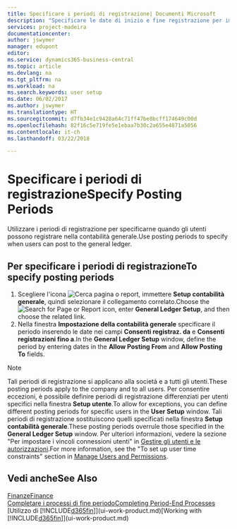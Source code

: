 ```yaml
---
title: Specificare i periodi di registrazione| Documenti Microsoft
description: "Specificare le date di inizio e fine registrazione per impostare quando gli utenti possono registrare nella contabilità generale."
services: project-madeira
documentationcenter: 
author: jswymer
manager: edupont
editor: 
ms.service: dynamics365-business-central
ms.topic: article
ms.devlang: na
ms.tgt_pltfrm: na
ms.workload: na
ms.search.keywords: user setup
ms.date: 06/02/2017
ms.author: jswymer
ms.translationtype: HT
ms.sourcegitcommit: d7fb34e1c9428a64c71ff47be8bcff174649c00d
ms.openlocfilehash: 82f16c5e719fe5e1ebaa7b30c2a655e4871a5056
ms.contentlocale: it-ch
ms.lasthandoff: 03/22/2018

---
```

# <a name="specify-posting-periods"></a><span data-ttu-id="dbe8c-103">Specificare i periodi di registrazione</span><span class="sxs-lookup"><span data-stu-id="dbe8c-103">Specify Posting Periods</span></span>
<span data-ttu-id="dbe8c-104">Utilizzare i periodi di registrazione per specificarne quando gli utenti possono registrare nella contabilità generale.</span><span class="sxs-lookup"><span data-stu-id="dbe8c-104">Use posting periods to specify when users can post to the general ledger.</span></span>  

## <a name="to-specify-posting-periods"></a><span data-ttu-id="dbe8c-105">Per specificare i periodi di registrazione</span><span class="sxs-lookup"><span data-stu-id="dbe8c-105">To specify posting periods</span></span>
1. <span data-ttu-id="dbe8c-106">Scegliere l'icona ![Cerca pagina o report](media/ui-search/search_small.png "Cerca pagina o report"), immettere **Setup contabilità generale**, quindi selezionare il collegamento correlato.</span><span class="sxs-lookup"><span data-stu-id="dbe8c-106">Choose the ![Search for Page or Report](media/ui-search/search_small.png "Search for Page or Report icon") icon, enter **General Ledger Setup**, and then choose the related link.</span></span>  
2. <span data-ttu-id="dbe8c-107">Nella finestra **Impostazione della contabilità generale** specificare il periodo inserendo le date nei campi **Consenti registraz. da** e **Consenti registrazioni fino a**.</span><span class="sxs-lookup"><span data-stu-id="dbe8c-107">In the **General Ledger Setup** window, define the period by entering dates in the **Allow Posting From** and **Allow Posting To** fields.</span></span>  

> [!NOTE]  
>   <span data-ttu-id="dbe8c-108">Tali periodi di registrazione si applicano alla società e a tutti gli utenti.</span><span class="sxs-lookup"><span data-stu-id="dbe8c-108">These posting periods apply to the company and to all users.</span></span> <span data-ttu-id="dbe8c-109">Per consentire eccezioni, è possibile definire periodi di registrazione differenziati per utenti specifici nella finestra **Setup utente**.</span><span class="sxs-lookup"><span data-stu-id="dbe8c-109">To allow for exceptions, you can define different posting periods for specific users in the **User Setup** window.</span></span> <span data-ttu-id="dbe8c-110">Tali periodi di registrazione sostituiscono quelli specificati nella finestra **Setup contabilità generale**.</span><span class="sxs-lookup"><span data-stu-id="dbe8c-110">These posting periods overrule those specified in the **General Ledger Setup** window.</span></span> <span data-ttu-id="dbe8c-111">Per ulteriori informazioni, vedere la sezione "Per impostare i vincoli connessioni utenti" in [Gestire gli utenti e le autorizzazioni](ui-how-users-permissions.md).</span><span class="sxs-lookup"><span data-stu-id="dbe8c-111">For more information, see the "To set up user time constraints" section in [Manage Users and Permissions](ui-how-users-permissions.md).</span></span>

## <a name="see-also"></a><span data-ttu-id="dbe8c-112">Vedi anche</span><span class="sxs-lookup"><span data-stu-id="dbe8c-112">See Also</span></span>
[<span data-ttu-id="dbe8c-113">Finanze</span><span class="sxs-lookup"><span data-stu-id="dbe8c-113">Finance</span></span>](finance.md)  
[<span data-ttu-id="dbe8c-114">Completare i processi di fine periodo</span><span class="sxs-lookup"><span data-stu-id="dbe8c-114">Completing Period-End Processes</span></span>](year-how-complete-period-end-processes.md)  
<span data-ttu-id="dbe8c-115">[Utilizzo di [!INCLUDE[d365fin](includes/d365fin_md.md)]](ui-work-product.md)</span><span class="sxs-lookup"><span data-stu-id="dbe8c-115">[Working with [!INCLUDE[d365fin](includes/d365fin_md.md)]](ui-work-product.md)</span></span>


